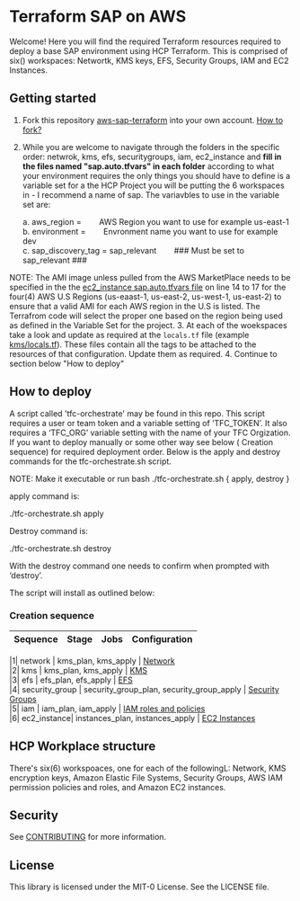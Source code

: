 # Terraform SAP on AWS

Welcome! Here you will find the required Terraform resources required to deploy a base SAP environment using HCP Terraform. This is comprised of six() workspaces: Networtk, KMS keys, EFS, Security Groups, IAM and EC2 Instances.


## Getting started

1. Fork this repository [aws-sap-terraform](https://github.com/patrickabrennan/aws-sap-terraform) into your own account. [How to fork?](https://docs.github.com/en/pull-requests/collaborating-with-pull-requests/working-with-forks/fork-a-repo)
2. While you are welcome to navigate through the folders in the specific order: netwrok, kms, efs, securitygroups, iam, ec2_instance and **fill in the files named "sap.auto.tfvars" in each folder** according to what your environment requires the only things you should have to define is a variable set for a the HCP Project you will be putting the 6 workspaces in - I recommend a name of sap. The variavbles to use in the variable set are:
   
     a. aws_region = &nbsp;&nbsp;&nbsp;&nbsp;&nbsp;&nbsp; AWS Region you want to use for example us-east-1   
     b. environment = &nbsp;&nbsp;&nbsp;&nbsp;&nbsp;&nbsp; Envronment name you want to use for example dev   
     c. sap_discovery_tag = sap_relevant   &nbsp;&nbsp;&nbsp;&nbsp;&nbsp;&nbsp;   ### Must be set to sap_relevant ### 
    
NOTE: The AMI image unless pulled from the AWS MarketPlace needs to be specified in the the [ec2_instance sap.auto.tfvars file](https://github.com/patrickabrennan/aws-sap-terraform/blob/main/ec2_instance/sap.auto.tfvars) on line 14 to 17 for the four(4) AWS U.S Regions (us-eaast-1, us-east-2, us-west-1, us-east-2) to ensure that a valid AMI for each AWS region in the U.S is listed. The Terrafrom code will select the proper one based on the region being used as defined in the Variable Set for the project.
3. At each of the woekspaces take a look and update as required at the ```locals.tf``` file (example [kms/locals.tf](https://github.com/patrickabrennan/aws-sap-terraform/blob/main/kms/locals.tf)). These files contain all the tags to be attached to the resources of that configuration. Update them as required.
4. Continue to section below "How to deploy"


## How to deploy

A script called 'tfc-orchestrate' may be found in this repo. This script requires a user or team token and a variable setting of ‘TFC_TOKEN’. It also requires a ‘TFC_ORG’ variable setting with the name of your TFC Orgization. If you want to deploy manually or some other way see below ( Creation sequence) for required deployment order. Below is the apply and destroy commands for the tfc-orchestrate.sh script.

NOTE: Make it executable or run bash ./tfc-orchestrate.sh { apply, destroy } 

apply command is: 

./tfc-orchestrate.sh apply

Destroy command is:

./tfc-orchestrate.sh destroy

With the destroy command one needs to confirm when prompted with ‘destroy’.

The script will install as outlined below:


### Creation sequence

| Sequence | Stage | Jobs | Configuration
|------|-------|-----|-----

|1|  network  |  kms_plan, kms_apply  | [Network](network/README.md)  
|2|  kms  |  kms_plan, kms_apply  | [KMS](kms/README.md)  
|3|  efs  |  efs_plan, efs_apply  | [EFS](efs/README.md)  
|4|  security_group  |  security_group_plan, security_group_apply  | [Security Groups](security_group/README.md)  
|5|  iam  |  iam_plan, iam_apply  | [IAM roles and policies](iam/README.md)  
|6|  ec2_instance|  instances_plan, instances_apply  | [EC2 Instances](ec2_instance/README.md)  


## HCP Workplace structure 

There's six(6) workspoaces, one for each of the followingL: Network, KMS encryption keys, Amazon Elastic File Systems, Security Groups, AWS IAM permission policies and roles, and Amazon EC2 instances.   


## Security

See [CONTRIBUTING](CONTRIBUTING.md#security-issue-notifications) for more information.


## License

This library is licensed under the MIT-0 License. See the LICENSE file.
